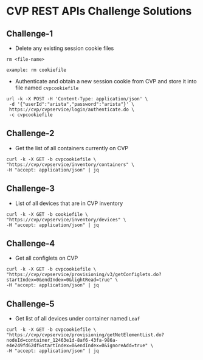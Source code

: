 # CVP REST APIs Challenge Solutions

## Challenge-1

- Delete any existing session cookie files

```shell
rm <file-name>

example: rm cookiefile
```

- Authenticate and obtain a new session cookie from CVP and store it into file named `cvpcookiefile`

```shell
url -k -X POST -H 'Content-Type: application/json' \
 -d '{"userId":"arista","password":"arista"}' \
 https://cvp/cvpservice/login/authenticate.do \
 -c cvpcookiefile
```

## Challenge-2

- Get the list of all containers currently on CVP

```shell
curl -k -X GET -b cvpcookiefile \
"https://cvp/cvpservice/inventory/containers" \
-H "accept: application/json" | jq
```

## Challenge-3

- List of all devices that are in CVP inventory

```shell
curl -k -X GET -b cookiefile \
"https://cvp/cvpservice/inventory/devices" \
-H "accept: application/json" | jq
```

## Challenge-4

- Get all configlets on CVP

```shell
curl -k -X GET -b cvpcookiefile \
"https://cvp/cvpservice/provisioning/v3/getConfiglets.do?startIndex=0&endIndex=0&lightRead=true" \
-H "accept: application/json" | jq
```

## Challenge-5

- Get list of all devices under container named `Leaf`

```shell
curl -k -X GET -b cvpcookiefile \
"https://cvp/cvpservice/provisioning/getNetElementList.do?nodeId=container_12463e1d-8af6-43fa-986a-e4e249fd62df&startIndex=0&endIndex=0&ignoreAdd=true" \
-H "accept: application/json" | jq
```
